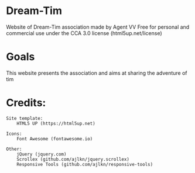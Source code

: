 # Dream-Tim
Website of Dream-Tim association made by Agent VV
Free for personal and commercial use under the CCA 3.0 license (html5up.net/license)

# Goals
This website presents the association and aims at sharing the adventure of tim


# Credits:
    Site template:
        HTML5 UP (https://html5up.net)

	Icons:
		Font Awesome (fontawesome.io)

	Other:
		jQuery (jquery.com)
		Scrollex (github.com/ajlkn/jquery.scrollex)
		Responsive Tools (github.com/ajlkn/responsive-tools)